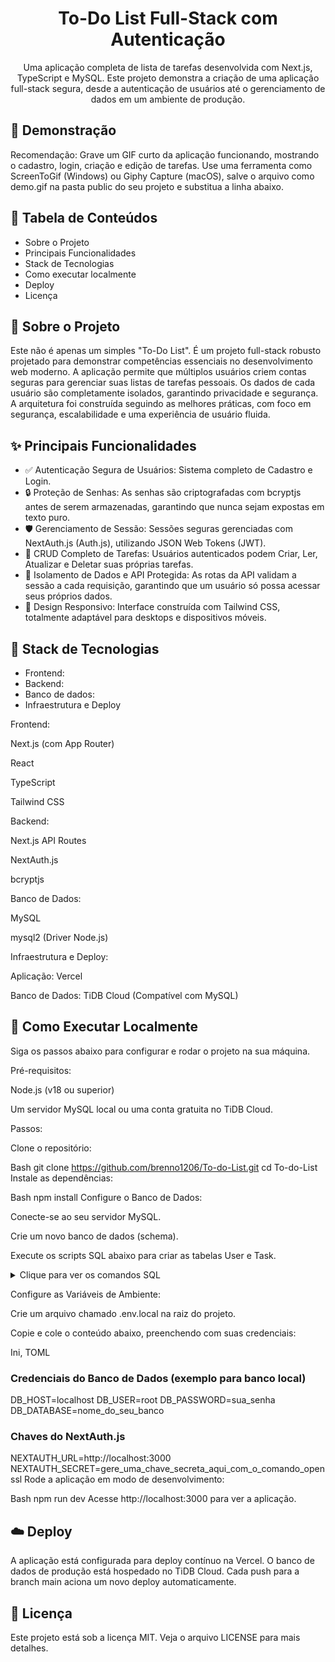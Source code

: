 
<div align="center">
    
# To-Do List Full-Stack com Autenticação
Uma aplicação completa de lista de tarefas desenvolvida com Next.js, TypeScript e MySQL. Este projeto demonstra a criação de uma aplicação full-stack segura, desde a autenticação de usuários até o gerenciamento de dados em um ambiente de produção.

</div>

## 📸 Demonstração
Recomendação: Grave um GIF curto da aplicação funcionando, mostrando o cadastro, login, criação e edição de tarefas. Use uma ferramenta como ScreenToGif (Windows) ou Giphy Capture (macOS), salve o arquivo como demo.gif na pasta public do seu projeto e substitua a linha abaixo.

## 📖 Tabela de Conteúdos

<ul>
    <li>Sobre o Projeto</li>
    <li>Principais Funcionalidades</li>
    <li>Stack de Tecnologias</li>
    <li>Como executar localmente</li>
    <li>Deploy</li>
    <li>Licença</li>
</ul>

## 📌 Sobre o Projeto
Este não é apenas um simples "To-Do List". É um projeto full-stack robusto projetado para demonstrar competências essenciais no desenvolvimento web moderno. A aplicação permite que múltiplos usuários criem contas seguras para gerenciar suas listas de tarefas pessoais. Os dados de cada usuário são completamente isolados, garantindo privacidade e segurança.
A arquitetura foi construída seguindo as melhores práticas, com foco em segurança, escalabilidade e uma experiência de usuário fluida.

## ✨ Principais Funcionalidades
<ul>
    <li>✅ Autenticação Segura de Usuários: Sistema completo de Cadastro e Login.</li>
    <li>🔒 Proteção de Senhas: As senhas são criptografadas com bcryptjs antes de serem armazenadas, garantindo que nunca sejam expostas em texto puro.</li>
    <li>🛡️ Gerenciamento de Sessão: Sessões seguras gerenciadas com NextAuth.js (Auth.js), utilizando JSON Web Tokens (JWT).</li>
    <li>📝 CRUD Completo de Tarefas: Usuários autenticados podem Criar, Ler, Atualizar e Deletar suas próprias tarefas.</li>
    <li>🔐 Isolamento de Dados e API Protegida: As rotas da API validam a sessão a cada requisição, garantindo que um usuário só possa acessar seus próprios dados.</li>
    <li>📱 Design Responsivo: Interface construída com Tailwind CSS, totalmente adaptável para desktops e dispositivos móveis.</li>
</ul>


## 🚀 Stack de Tecnologias

<ul>
    <li> Frontend:
        <ul></ul>
    </li>
    <li> Backend:
        <ul></ul>
    </li>
    <li> Banco de dados:
        <ul></ul>
    </li> 
    <li> Infraestrutura e Deploy
        <ul></ul>
    </li>
</ul>
Frontend:

Next.js (com App Router)

React

TypeScript

Tailwind CSS

Backend:

Next.js API Routes

NextAuth.js

bcryptjs

Banco de Dados:

MySQL

mysql2 (Driver Node.js)

Infraestrutura e Deploy:

Aplicação: Vercel

Banco de Dados: TiDB Cloud (Compatível com MySQL)

## 🔧 Como Executar Localmente
Siga os passos abaixo para configurar e rodar o projeto na sua máquina.

Pré-requisitos:

Node.js (v18 ou superior)

Um servidor MySQL local ou uma conta gratuita no TiDB Cloud.

Passos:

Clone o repositório:

Bash
git clone https://github.com/brenno1206/To-do-List.git
cd To-do-List
Instale as dependências:

Bash
npm install
Configure o Banco de Dados:

Conecte-se ao seu servidor MySQL.

Crie um novo banco de dados (schema).

Execute os scripts SQL abaixo para criar as tabelas User e Task.

<details>
<summary>Clique para ver os comandos SQL</summary>

SQL
CREATE TABLE User (
  idUser INT NOT NULL AUTO_INCREMENT,
  name VARCHAR(255) NOT NULL,
  email VARCHAR(255) NOT NULL,
  password VARCHAR(255) NOT NULL,
  PRIMARY KEY (idUser)
);

CREATE TABLE Task (
  idTask INT NOT NULL AUTO_INCREMENT,
  name VARCHAR(255) NOT NULL,
  description TINYTEXT NULL,
  idUser INT NOT NULL,
  PRIMARY KEY (idTask),
  CONSTRAINT fk_Task_User
    FOREIGN KEY (idUser)
    REFERENCES User(idUser)
);
</details>

Configure as Variáveis de Ambiente:

Crie um arquivo chamado .env.local na raiz do projeto.

Copie e cole o conteúdo abaixo, preenchendo com suas credenciais:

Ini, TOML
### Credenciais do Banco de Dados (exemplo para banco local)
DB_HOST=localhost
DB_USER=root
DB_PASSWORD=sua_senha
DB_DATABASE=nome_do_seu_banco

### Chaves do NextAuth.js
NEXTAUTH_URL=http://localhost:3000
NEXTAUTH_SECRET=gere_uma_chave_secreta_aqui_com_o_comando_openssl
Rode a aplicação em modo de desenvolvimento:

Bash
npm run dev
Acesse http://localhost:3000 para ver a aplicação.

## ☁️ Deploy
A aplicação está configurada para deploy contínuo na Vercel. O banco de dados de produção está hospedado no TiDB Cloud. Cada push para a branch main aciona um novo deploy automaticamente.

## 📄 Licença
Este projeto está sob a licença MIT. Veja o arquivo LICENSE para mais detalhes.

